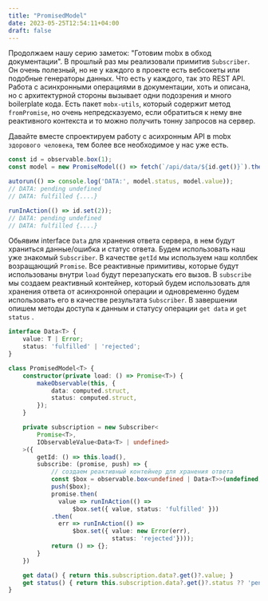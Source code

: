 ```yaml
---
title: "PromisedModel"
date: 2023-05-25T12:54:11+04:00
draft: false
---
```


Продолжаем нашу серию заметок: "Готовим mobx в обход документации". В прошлый раз мы реализовали примитив `Subscriber`.  Он очень полезный, но не у каждого в проекте есть вебсокеты или подобные генераторы данных.
Что есть у каждого, так это REST API. Работа с асинхронными операциями в документации, хоть и описана, но с архитектурной стороны вызывает одни подозрения и много boilerplate кода. Есть пакет `mobx-utils`, который содержит метод `fromPromise`, но очень непредсказуемо, если обратиться к нему вне реактивного контекста и то можно получить тонну запросов на сервер.

Давайте вместе спроектируем работу с асихронным API в mobx `здорового человека`, тем более все необходимое у нас уже есть.
```ts
const id = observable.box(1);
const model = new PromiseModel(() => fetch(`/api/data/${id.get()}`).then(r => r.json()));

autorun(() => console.log('DATA:', model.status, model.value));
// DATA: pending undefined
// DATA: fulfilled {....}

runInAction(() => id.set(2));
// DATA: pending undefined
// DATA: fulfilled {....}
```


Обьявим interface `Data` для хранения ответа сервера, в нем будут храниться данные/ошибка и статус ответа. Будем использовать наш уже знакомый `Subscriber`. В качестве `getId` мы используем наш коллбек возращающий `Promise`. Все реактивные примитивы, которые будут использованы внутри `load` будут перезапускать его вызов. В `subscribe` мы создаем реактивный контейнер, который будем использовать для хранения ответа от асинхронной операции и одновременно будем использовать его в качестве результата `Subscriber`. В завершении опишем методы доступа  к данным и статусу операции `get data` и `get status` .
```ts
interface Data<T> {
	value: T | Error;
	status: 'fulfilled' | 'rejected';
}

class PromisedModel<T> {
	constructor(private load: () => Promise<T>) {
		makeObservable(this, {
			data: computed.struct,
			status: computed.struct,
		});
	}

	private subscription = new Subscriber<
		Promise<T>,
		IObservableValue<Data<T> | undefined>
	>({
		getId: () => this.load(),
		subscribe: (promise, push) => {
			// создаем реактивный контейнер для хранения ответа
			const $box = observable.box<undefined | Data<T>>(undefined, { deep: false });
			push($box);
			promise.then(
			  value => runInAction(() =>
				  $box.set({ value, status: 'fulfilled' }))
			.then(
			  err => runInAction(() =>
				  $box.set({ value: new Error(err),
							 status: 'rejected'})));
			return () => {};
		}
	})

	get data() { return this.subscription.data?.get()?.value; }
	get status() { return this.subscription.data?.get()?.status ?? 'pending'; }
}
```
